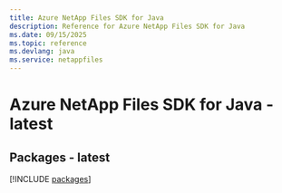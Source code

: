 ```yaml
---
title: Azure NetApp Files SDK for Java
description: Reference for Azure NetApp Files SDK for Java
ms.date: 09/15/2025
ms.topic: reference
ms.devlang: java
ms.service: netappfiles
---
```

# Azure NetApp Files SDK for Java - latest
## Packages - latest
[!INCLUDE [packages](netapp-files-index.md)]